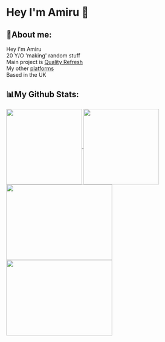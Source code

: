 # **Hey I'm Amiru 👋** <br>

## **📝About me:**

Hey i'm Amiru <br>
20 Y/O 'making' random stuff <br>
Main project is [Quality Refresh](https://github.com/NotAmiru/QualityRefresh) <br>
My other [platforms](https://linktr.ee/NotAmiru) <br>
Based in the UK

## 📊My Github Stats:

<a href="https://github.com/anuraghazra/github-readme-stats#gh-dark-mode-only">
  <img height=200 align="center" src="https://github-readme-stats.vercel.app/api?username=NotAmiru&include_all_commits=true&number_format=long&show_icons=true&bg_color=121214&title_color=d8d8db&icon_color=d8d8db&border_color=1e1e1e&border_radius=8" />
</a>
<a href="https://github.com/anuraghazra/github-readme-stats#gh-light-mode-only">
  <img height=200 align="center" src="https://github-readme-stats.vercel.app/api?username=NotAmiru&include_all_commits=true&number_format=long&show_icons=true&bg_color=121214&title_color=d8d8db&icon_color=d8d8db&border_color=bcbcbc&border_radius=8" />
</a>

<a href="https://github.com/anuraghazra/convoychat#gh-dark-mode-only">
  <img height=200 width=280 align="center" src="https://github-readme-stats.vercel.app/api/top-langs?username=NotAmiru&card_width=280&bg_color=121214&title_color=d8d8db&border_color=1e1e1e&border_radius=8" />
</a>
<a href="https://github.com/anuraghazra/convoychat#gh-light-mode-only">
  <img height=200 width=280 align="center" src="https://github-readme-stats.vercel.app/api/top-langs?username=NotAmiru&card_width=280&bg_color=121214&title_color=d8d8db&border_color=bcbcbc&border_radius=8" />
</a>
